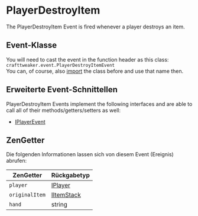 # PlayerDestroyItem

The PlayerDestroyItem Event is fired whenever a player destroys an item.

## Event-Klasse
You will need to cast the event in the function header as this class:  
`crafttweaker.event.PlayerDestroyItemEvent`  
You can, of course, also [import](/AdvancedFunctions/Import/) the class before and use that name then.

## Erweiterte Event-Schnittellen
PlayerDestroyItem Events implement the following interfaces and are able to call all of their methods/getters/setters as well:

- [IPlayerEvent](/Vanilla/Events/Events/IPlayerEvent/)

## ZenGetter
Die folgenden Informationen lassen sich von diesem Event (Ereignis) abrufen:

| ZenGetter      | Rückgabetyp                              |
| -------------- | ---------------------------------------- |
| `player`       | [IPlayer](/Vanilla/Players/IPlayer/)     |
| `originalItem` | [IItemStack](/Vanilla/Items/IItemStack/) |
| `hand`         | string                                   |